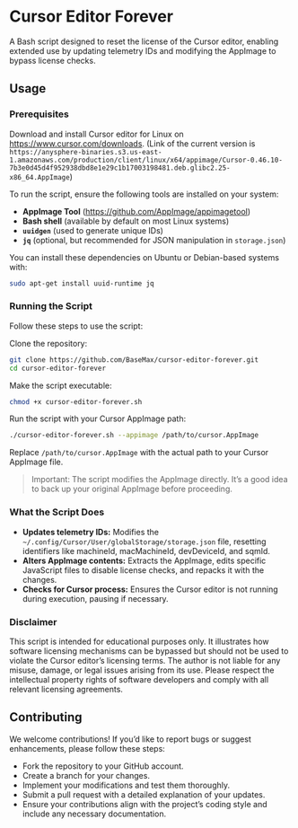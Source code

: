 # Cursor Editor Forever

A Bash script designed to reset the license of the Cursor editor, enabling extended use by updating telemetry IDs and modifying the AppImage to bypass license checks.

## Usage

### Prerequisites

Download and install Cursor editor for Linux on https://www.cursor.com/downloads. (Link of the current version is `https://anysphere-binaries.s3.us-east-1.amazonaws.com/production/client/linux/x64/appimage/Cursor-0.46.10-7b3e0d45d4f952938dbd8e1e29c1b17003198481.deb.glibc2.25-x86_64.AppImage`)

To run the script, ensure the following tools are installed on your system:

- **AppImage Tool** (https://github.com/AppImage/appimagetool)
- **Bash shell** (available by default on most Linux systems)
- **`uuidgen`** (used to generate unique IDs)
- **`jq`** (optional, but recommended for JSON manipulation in `storage.json`)

You can install these dependencies on Ubuntu or Debian-based systems with:

```bash
sudo apt-get install uuid-runtime jq
```

### Running the Script

Follow these steps to use the script:

Clone the repository:

```bash
git clone https://github.com/BaseMax/cursor-editor-forever.git
cd cursor-editor-forever
```

Make the script executable:

```bash
chmod +x cursor-editor-forever.sh
```

Run the script with your Cursor AppImage path:

```bash
./cursor-editor-forever.sh --appimage /path/to/cursor.AppImage
```

Replace `/path/to/cursor.AppImage` with the actual path to your Cursor AppImage file.

> Important: The script modifies the AppImage directly. It’s a good idea to back up your original AppImage before proceeding.

### What the Script Does

- **Updates telemetry IDs:** Modifies the `~/.config/Cursor/User/globalStorage/storage.json` file, resetting identifiers like machineId, macMachineId, devDeviceId, and sqmId.
- **Alters AppImage contents:** Extracts the AppImage, edits specific JavaScript files to disable license checks, and repacks it with the changes.
- **Checks for Cursor process:** Ensures the Cursor editor is not running during execution, pausing if necessary.

### Disclaimer

This script is intended for educational purposes only. It illustrates how software licensing mechanisms can be bypassed but should not be used to violate the Cursor editor’s licensing terms. The author is not liable for any misuse, damage, or legal issues arising from its use. Please respect the intellectual property rights of software developers and comply with all relevant licensing agreements.

## Contributing

We welcome contributions! If you’d like to report bugs or suggest enhancements, please follow these steps:

- Fork the repository to your GitHub account.
- Create a branch for your changes.
- Implement your modifications and test them thoroughly.
- Submit a pull request with a detailed explanation of your updates.
- Ensure your contributions align with the project’s coding style and include any necessary documentation.
